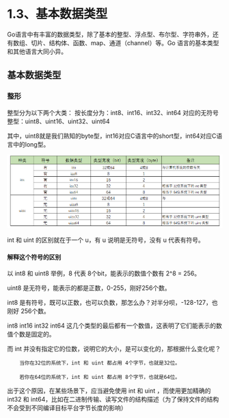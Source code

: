 # 1.3、基本数据类型
Go语言中有丰富的数据类型，除了基本的整型、浮点型、布尔型、字符串外，还有数组、切片、结构体、函数、map、通道（channel）等。Go 语言的基本类型和其他语言大同小异。

## 基本数据类型

### 整形

整型分为以下两个大类： 
按长度分为：int8、int16、int32、int64 对应的无符号整型：uint8、uint16、uint32、uint64

其中，uint8就是我们熟知的byte型，int16对应C语言中的short型，int64对应C语言中的long型。

![整形类型](_v_images/20200923101846031_21558.png)

int 和 uint 的区别就在于一个 u，有 u 说明是无符号，没有 u 代表有符号。

#### 解释这个符号的区别

以 int8 和 uint8 举例，8 代表 8个bit，能表示的数值个数有 2^8 = 256。

uint8 是无符号，能表示的都是正数，0-255，刚好256个数。

int8 是有符号，既可以正数，也可以负数，那怎么办？对半分呗，-128-127，也刚好 256个数。

int8 int16 int32 int64 这几个类型的最后都有一个数值，这表明了它们能表示的数值个数是固定的。

而 int 并没有指定它的位数，说明它的大小，是可以变化的，那根据什么变化呢？
```
    当你在32位的系统下，int 和 uint 都占用 4个字节，也就是32位。

    若你在64位的系统下，int 和 uint 都占用 8个字节，也就是64位。
```
出于这个原因，在某些场景下，应当避免使用 int 和 uint ，而使用更加精确的 int32 和 int64，比如在二进制传输、读写文件的结构描述（为了保持文件的结构不会受到不同编译目标平台字节长度的影响）
